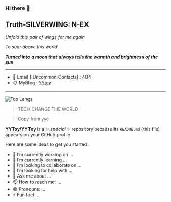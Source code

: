 ### Hi there 👋

<h2>Truth-SILVERWING: N-EX </h2>

*Unfold this pair of wings for me again*

*To soar above this world*

**_Turned into a moon that always tells the warmth and brightness of the sun_**

---

- 📨 Email [!Uncommon Contacts] : 404 <br>
- 📋 MyBlog : <a href="https://404" target="_blank">YYtoy</a>


---

![Top Langs](https://github-readme-stats.vercel.app/api/top-langs/?username=YYtoy&layout=compact&theme=material-palenight)


> TECH CHANGE THE WORLD

> Copy from yyc

**YYToy/YYToy** is a ✨ _special_ ✨ repository because its `README.md` (this file) appears on your GitHub profile.

Here are some ideas to get you started:

- 🔭 I’m currently working on ...
- 🌱 I’m currently learning ...
- 👯 I’m looking to collaborate on ...
- 🤔 I’m looking for help with ...
- 💬 Ask me about ...
- 📫 How to reach me: ...
- 😄 Pronouns: ...
- ⚡ Fun fact: ...

